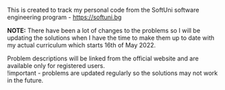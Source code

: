 This is created to track my personal code from the SoftUni software engineering program - https://softuni.bg 

<strong>NOTE:</strong> There have been a lot of changes to the problems so I will be updating the solutions when I have the time to make them up to date with my actual curriculum which starts 16th of May 2022.

Problem descriptions will be linked from the official website and are available only for registered users.  
!important - problems are updated regularly so the solutions may not work in the future.
